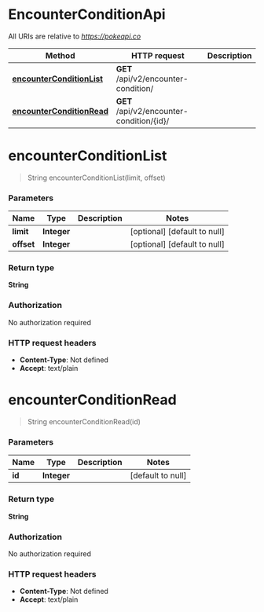 # EncounterConditionApi

All URIs are relative to *https://pokeapi.co*

| Method | HTTP request | Description |
|------------- | ------------- | -------------|
| [**encounterConditionList**](EncounterConditionApi.md#encounterConditionList) | **GET** /api/v2/encounter-condition/ |  |
| [**encounterConditionRead**](EncounterConditionApi.md#encounterConditionRead) | **GET** /api/v2/encounter-condition/{id}/ |  |


<a name="encounterConditionList"></a>
# **encounterConditionList**
> String encounterConditionList(limit, offset)



### Parameters

|Name | Type | Description  | Notes |
|------------- | ------------- | ------------- | -------------|
| **limit** | **Integer**|  | [optional] [default to null] |
| **offset** | **Integer**|  | [optional] [default to null] |

### Return type

**String**

### Authorization

No authorization required

### HTTP request headers

- **Content-Type**: Not defined
- **Accept**: text/plain

<a name="encounterConditionRead"></a>
# **encounterConditionRead**
> String encounterConditionRead(id)



### Parameters

|Name | Type | Description  | Notes |
|------------- | ------------- | ------------- | -------------|
| **id** | **Integer**|  | [default to null] |

### Return type

**String**

### Authorization

No authorization required

### HTTP request headers

- **Content-Type**: Not defined
- **Accept**: text/plain

